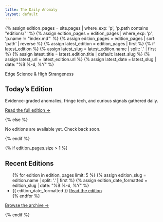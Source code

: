 ```yaml
---
title: The Daily Anomaly
layout: default
---
```


{% assign edition_pages = site.pages | where_exp: 'p', 'p.path contains "editions/"' %}
{% assign edition_pages = edition_pages | where_exp: 'p', 'p.name != "index.md"' %}
{% assign edition_pages = edition_pages | sort: 'path' | reverse %}
{% assign latest_edition = edition_pages | first %}
{% if latest_edition %}
  {% assign latest_slug = latest_edition.name | split: '.' | first %}
  {% assign latest_title = latest_edition.title | default: latest_slug %}
  {% assign latest_url = latest_edition.url %}
  {% assign latest_date = latest_slug | date: "%B %-d, %Y" %}
  <section class="home-intro">
    <p class="home-kicker">Edge Science &amp; High Strangeness</p>
    <h1 class="home-headline">Today’s Edition</h1>
    <p class="home-subhead">Evidence-graded anomalies, fringe tech, and curious signals gathered daily.</p>
    <p class="home-cta"><a class="badge" href="{{ site.baseurl }}{{ latest_url }}">Read the full edition →</a></p>
  </section>
{% else %}
  <p>No editions are available yet. Check back soon.</p>
{% endif %}

{% if edition_pages.size > 1 %}
  <section class="home-archive">
    <h2>Recent Editions</h2>
    <ul class="edition-list">
      {% for edition in edition_pages limit: 5 %}
        {% assign edition_slug = edition.name | split: '.' | first %}
        {% assign edition_date_formatted = edition_slug | date: "%B %-d, %Y" %}
        <li>
          <span class="edition-list__date">{{ edition_date_formatted }}</span>
          <a href="{{ site.baseurl }}{{ edition.url }}">Read the edition</a>
        </li>
      {% endfor %}
    </ul>
    <p class="home-archive__link"><a href="{{ site.baseurl }}/editions/">Browse the archive →</a></p>
  </section>
{% endif %}
